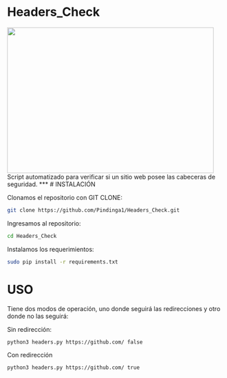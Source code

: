 # Headers_Check
<img src="https://i.imgur.com/LDRmfNM.png" width="480px" height="338px">
Script automatizado para verificar si un sitio web posee las cabeceras de seguridad.  
***  
# INSTALACIÓN

Clonamos el repositorio con GIT CLONE:
``` bash
git clone https://github.com/Pindinga1/Headers_Check.git
```

Ingresamos al repositorio:
```bash
cd Headers_Check
```

Instalamos los requerimientos:
``` bash
sudo pip install -r requirements.txt
```

# USO
Tiene dos modos de operación, uno donde seguirá las redirecciones y otro donde no las seguirá:

Sin redirección:
``` bash
python3 headers.py https://github.com/ false
```

Con redirección
``` bash
python3 headers.py https://github.com/ true
```
